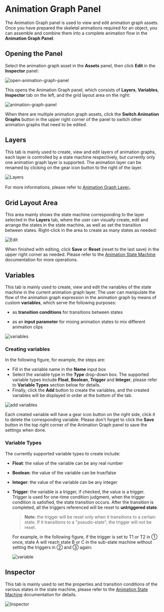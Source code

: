 # Animation Graph Panel

The Animation Graph panel is used to view and edit animation graph assets. Once you have prepared the skeletal animations required for an object, you can assemble and combine them into a complete animation flow in the **Animation Graph Panel**.

## Opening the Panel

Select the animation graph asset in the **Assets** panel, then click **Edit** in the **Inspector** panel:

![open-animation-graph-panel](animation-graph-panel/open-animation-graph-panel.png)

This opens the Animation Graph panel, which consists of **Layers**, **Variables**, **Inspector** tab on the left, and the grid layout area on the right:

![animation-graph-panel](animation-graph-panel/animation-graph-panel.png)

When there are multiple animation graph assets, click the **Switch Animation Graphs** button in the upper right corner of the panel to switch other animation graphs that need to be edited.

## Layers

This tab is mainly used to create, view and edit layers of animation graphs, each layer is controlled by a state machine respectively, but currently only one animation graph layer is supported. The animation layer can be renamed by clicking on the gear icon button to the right of the layer.

![Layers](animation-graph-panel/layers.png)

For more informations, please refer to  [Animation Graph Layer](animation-graph-layer.md)。

## Grid Layout Area

This area mainly shows the state machine corresponding to the layer selected in the **Layers** tab, where the user can visually create, edit and arrange the states in the state machine, as well as set the transition between states. Right-click in the area to create as many states as needed:

![Edit](animation-graph-panel/edit.png)

When finished with editing, click **Save** or **Reset** (reset to the last save) in the upper right corner as needed. Please refer to the [Animation State Machine](animation-graph-basics.md) documentation for more operations.

## Variables

This tab is mainly used to create, view and edit the variables of the state machine in the current animation graph layer. The user can manipulate the flow of the animation graph expression in the animation graph by means of custom **variables**, which serve the following purposes:

- as **transition conditions** for transitions between states

- as an **input parameter** for mixing animation states to mix different animation clips

![variables](animation-graph-panel/variables.png)

### Creating variables

In the following figure, for example, the steps are:
- Fill in the variable name in the **Name** input box
- Select the variable type in the **Type** drop-down box. The supported variable types include **Float**, **Boolean**, **Trigger** and **Integer**, please refer to **Variable Types** section below for details.
- Finally, click the **Add** button to create the variables, and the created variables will be displayed in order at the bottom of the tab.

![add variables](animation-graph-panel/add-variables.png)

Each created variable will have a gear icon button on the right side, click it to delete the corresponding variable. Please don't forget to click the **Save** button in the top right corner of the Animation Graph panel to save the settings when done.

### Variable Types

The currently supported variable types to create include:

- **Float**: the value of the variable can be any real number

- **Boolean**: the value of the variable can be true/false

- **Integer**: the value of the variable can be any integer

- **Trigger**: the variable is a trigger, if checked, the value is a trigger. Trigger is used for one-time condition judgment, when the trigger condition is satisfied, the state transition occurs. After the transition is completed, all the triggers referenced will be reset to **untriggered state**.

  > **Note**: the trigger will be reset only when it transitions to a certain state. If it transitions to a "pseudo-state", the trigger will not be reset.

  For example, in the following figure, if the trigger is set to T1 or T2 in ① once, state A will reach state B or C in the sub-state machine without setting the triggers in ② and ③ again:

  ![variable](animation-graph-panel/variable-eg.png)

  <!--
  These graphs are edited with ProcessOn and the source files are saved in the en/animation/marionette directory in POS format and can be imported into ProcessOn for editing again.
  -->

## Inspector

This tab is mainly used to set the properties and transition conditions of the various states in the state machine, please refer to the [Animation State Machine](animation-graph-basics.md) documentation for details.

![Inspector](animation-graph-panel/inspector.png)

